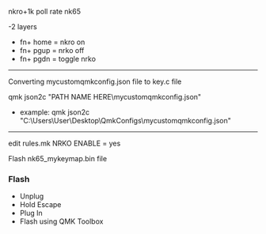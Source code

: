 nkro+1k poll rate nk65

-2 layers
- fn+ home = nkro on 
- fn+ pgup = nrko off
- fn+ pgdn = toggle nrko
- -----------------------------------
Converting mycustomqmkconfig.json file to  key.c file 

qmk json2c "PATH NAME HERE\mycustomqmkconfig.json"    

- example: qmk json2c "C:\Users\User\Desktop\QmkConfigs\mycustomqmkconfig.json"
---------------------------------------------------------------------------

edit rules.mk 
NRKO ENABLE = yes

Flash nk65_mykeymap.bin file


### Flash ###

- Unplug
- Hold Escape
- Plug In
- Flash using QMK Toolbox
